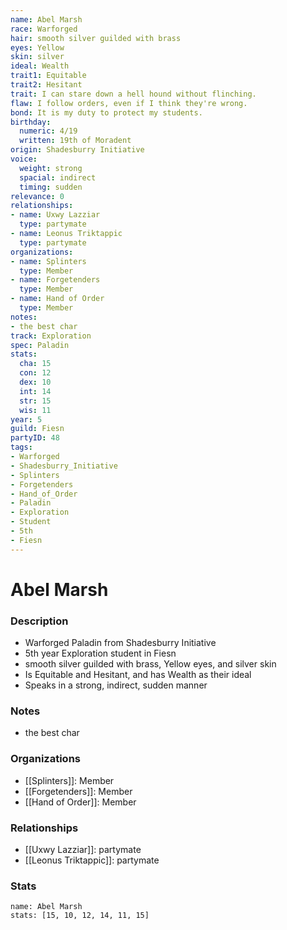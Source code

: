 ```yaml
---
name: Abel Marsh
race: Warforged
hair: smooth silver guilded with brass
eyes: Yellow
skin: silver
ideal: Wealth
trait1: Equitable
trait2: Hesitant
trait: I can stare down a hell hound without flinching.
flaw: I follow orders, even if I think they're wrong.
bond: It is my duty to protect my students.
birthday:
  numeric: 4/19
  written: 19th of Moradent
origin: Shadesburry Initiative
voice:
  weight: strong
  spacial: indirect
  timing: sudden
relevance: 0
relationships:
- name: Uxwy Lazziar
  type: partymate
- name: Leonus Triktappic
  type: partymate
organizations:
- name: Splinters
  type: Member
- name: Forgetenders
  type: Member
- name: Hand of Order
  type: Member
notes:
- the best char
track: Exploration
spec: Paladin
stats:
  cha: 15
  con: 12
  dex: 10
  int: 14
  str: 15
  wis: 11
year: 5
guild: Fiesn
partyID: 48
tags:
- Warforged
- Shadesburry_Initiative
- Splinters
- Forgetenders
- Hand_of_Order
- Paladin
- Exploration
- Student
- 5th
- Fiesn
---
```

# Abel Marsh
### Description
- Warforged Paladin from Shadesburry Initiative
- 5th year Exploration student in Fiesn
- smooth silver guilded with brass, Yellow eyes, and silver skin
- Is Equitable and Hesitant, and has Wealth as their ideal
- Speaks in a strong, indirect, sudden manner

### Notes
- the best char

### Organizations
- [[Splinters]]: Member
- [[Forgetenders]]: Member
- [[Hand of Order]]: Member

### Relationships
- [[Uxwy Lazziar]]: partymate
- [[Leonus Triktappic]]: partymate

### Stats
```statblock
name: Abel Marsh
stats: [15, 10, 12, 14, 11, 15]
```